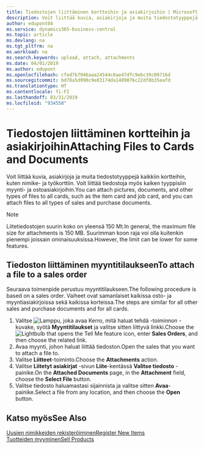 ```yaml
---
title: Tiedostojen liittäminen kortteihin ja asiakirjoihin | Microsoft Docs
description: Voit liittää kuvia, asiakirjoja ja muita tiedostotyyppejä kaikkiin kortteihin sekä kaiken tyyppisiin myynti- ja ostoasiakirjoihin.
author: edupont04
ms.service: dynamics365-business-central
ms.topic: article
ms.devlang: na
ms.tgt_pltfrm: na
ms.workload: na
ms.search.keywords: upload, attach, attachments
ms.date: 04/01/2019
ms.author: edupont
ms.openlocfilehash: cfed7b7946aaa24544c6ae47dfc9ebc39c00716d
ms.sourcegitcommit: bd78a5d990c9e83174da1409076c22df8b35eafd
ms.translationtype: HT
ms.contentlocale: fi-FI
ms.lasthandoff: 03/31/2019
ms.locfileid: "934558"
---
```

# <a name="attaching-files-to-cards-and-documents"></a><span data-ttu-id="69665-103">Tiedostojen liittäminen kortteihin ja asiakirjoihin</span><span class="sxs-lookup"><span data-stu-id="69665-103">Attaching Files to Cards and Documents</span></span>
<span data-ttu-id="69665-104">Voit liittää kuvia, asiakirjoja ja muita tiedostotyyppejä kaikkiin kortteihin, kuten nimike- ja työkorttiin. Voit liittää tiedostoja myös kaiken tyyppisiin myynti- ja ostoasiakirjoihin.</span><span class="sxs-lookup"><span data-stu-id="69665-104">You can attach pictures, documents, and other types of files to all cards, such as the item card and job card, and you can attach files to all types of sales and purchase documents.</span></span>

> [!Note]
> <span data-ttu-id="69665-105">Liitetiedostojen suurin koko on yleensä 150 Mt.</span><span class="sxs-lookup"><span data-stu-id="69665-105">In general, the maximum file size for attachments is 150 MB.</span></span> <span data-ttu-id="69665-106">Suurimman koon raja voi olla kuitenkin pienempi joissain ominaisuuksissa.</span><span class="sxs-lookup"><span data-stu-id="69665-106">However, the limit can be lower for some features.</span></span> 

## <a name="to-attach-a-file-to-a-sales-order"></a><span data-ttu-id="69665-107">Tiedoston liittäminen myyntitilaukseen</span><span class="sxs-lookup"><span data-stu-id="69665-107">To attach a file to a sales order</span></span>
<span data-ttu-id="69665-108">Seuraava toimenpide perustuu myyntitilaukseen.</span><span class="sxs-lookup"><span data-stu-id="69665-108">The following procedure is based on a sales order.</span></span> <span data-ttu-id="69665-109">Vaiheet ovat samanlaiset kaikissa osto- ja myyntiasiakirjoissa sekä kaikissa korteissa.</span><span class="sxs-lookup"><span data-stu-id="69665-109">The steps are similar for all other sales and purchase documents and for all cards.</span></span>

1. <span data-ttu-id="69665-110">Valitse ![Lamppu, joka avaa Kerro, mitä haluat tehdä -toiminnon](media/ui-search/search_small.png "Kerro, mitä haluat tehdä") -kuvake, syötä **Myyntitilaukset** ja valitse sitten liittyvä linkki.</span><span class="sxs-lookup"><span data-stu-id="69665-110">Choose the ![Lightbulb that opens the Tell Me feature](media/ui-search/search_small.png "Tell me what you want to do") icon, enter **Sales Orders**, and then choose the related link.</span></span>
2. <span data-ttu-id="69665-111">Avaa myynti, johon haluat liittää tiedoston.</span><span class="sxs-lookup"><span data-stu-id="69665-111">Open the sales that you want to attach a file to.</span></span>
3. <span data-ttu-id="69665-112">Valitse **Liitteet**-toiminto.</span><span class="sxs-lookup"><span data-stu-id="69665-112">Choose the **Attachments** action.</span></span>
4. <span data-ttu-id="69665-113">Valitse **Liitetyt asiakirjat** -sivun **Liite**-kentässä **Valitse tiedosto** -painike.</span><span class="sxs-lookup"><span data-stu-id="69665-113">On the **Attached Documents** page, in the **Attachment** field, choose the **Select File** button.</span></span>
5. <span data-ttu-id="69665-114">Valitse tiedosto haluamastasi sijainnista ja valitse sitten **Avaa**-painike.</span><span class="sxs-lookup"><span data-stu-id="69665-114">Select a file from any location, and then choose the **Open** button.</span></span>

## <a name="see-also"></a><span data-ttu-id="69665-115">Katso myös</span><span class="sxs-lookup"><span data-stu-id="69665-115">See Also</span></span>
[<span data-ttu-id="69665-116">Uusien nimikkeiden rekisteröiminen</span><span class="sxs-lookup"><span data-stu-id="69665-116">Register New Items</span></span>](inventory-how-register-new-items.md)  
[<span data-ttu-id="69665-117">Tuotteiden myyminen</span><span class="sxs-lookup"><span data-stu-id="69665-117">Sell Products</span></span>](sales-how-sell-products.md)
